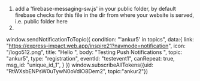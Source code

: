 1. add a 'firebase-messaging-sw.js' in your public folder, by default firebase checks for this file in the dir from where your website is served, i.e. public folder here
2.

window.sendNotificationToTopic({
    condition: "\'ankur5\' in topics",
    data:{
        link: "https://express-impact.web.app/inspire21?navmode=notification",
        icon: "/logo512.png",
        title: "Hello ",
        body: "Testing Push Notifications ",
        topic: "ankur5",
        type: "registration",
        eventId: "testevent1",
        canRepeat: true,
        msg_id: "unique_id_1",
    }
})
window.subscribeAllTokens({uid: "RtWXsbENPsW0uTywN0oVdlO8Dem2", topic:"ankur2"})
